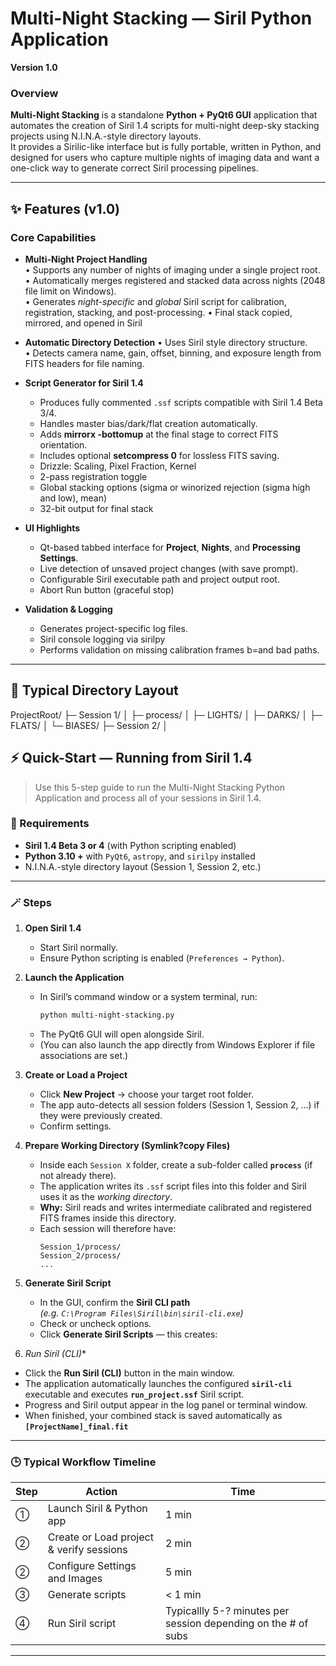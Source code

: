 # Multi-Night Stacking — Siril Python Application  
**Version 1.0**

### Overview
**Multi-Night Stacking** is a standalone **Python + PyQt6 GUI** application that automates the creation of Siril 1.4 scripts for multi-night deep-sky stacking projects using N.I.N.A.-style directory layouts.  
It provides a Sirilic-like interface but is fully portable, written in Python, and designed for users who capture multiple nights of imaging data and want a one-click way to generate correct Siril processing pipelines.

---

## ✨ Features (v1.0)

### Core Capabilities
- **Multi-Night Project Handling**  
  • Supports any number of nights of imaging under a single project root.  
  • Automatically merges registered and stacked data across nights (2048 file limit on Windows).  
  • Generates *night-specific* and *global* Siril script for calibration, registration, stacking, and post-processing.
  • Final stack copied, mirrored, and opened in Siril

- **Automatic Directory Detection**
  • Uses Siril style directory structure.  
  • Detects camera name, gain, offset, binning, and exposure length from FITS headers for file naming.  

- **Script Generator for Siril 1.4**  
  * Produces fully commented `.ssf` scripts compatible with Siril 1.4 Beta 3/4.  
  * Handles master bias/dark/flat creation automatically.  
  * Adds **mirrorx -bottomup** at the final stage to correct FITS orientation.
  * Includes optional **setcompress 0** for lossless FITS saving.
  * Drizzle: Scaling, Pixel Fraction, Kernel
  * 2-pass registration toggle
  * Global stacking options (sigma or winorized rejection (sigma high and low), mean)
  * 32-bit output for final stack

- **UI Highlights**
  - Qt-based tabbed interface for **Project**, **Nights**, and **Processing Settings**.  
  - Live detection of unsaved project changes (with save prompt).  
  - Configurable Siril executable path and project output root.
  - Abort Run button (graceful stop)

- **Validation & Logging**
  - Generates project-specific log files.
  - Siril console logging via sirilpy
  - Performs validation on missing calibration frames b=and bad paths.

---

## 🧭 Typical Directory Layout

ProjectRoot/
├─ Session 1/
│ ├─ process/
│ ├─ LIGHTS/
│ ├─ DARKS/
│ ├─ FLATS/
│ └─ BIASES/
├─ Session 2/
│ 

## ⚡ Quick-Start — Running from Siril 1.4

> Use this 5-step guide to run the Multi-Night Stacking Python Application and process all of your sessions in Siril 1.4.

### 🧰 Requirements
- **Siril 1.4 Beta 3 or 4** (with Python scripting enabled)  
- **Python 3.10 +** with `PyQt6`, `astropy`, and `sirilpy` installed  
- N.I.N.A.-style directory layout (Session 1, Session 2, etc.)  

---

### 🪄 Steps

1. **Open Siril 1.4**  
   - Start Siril normally.  
   - Ensure Python scripting is enabled (`Preferences → Python`).  

2. **Launch the Application**
   - In Siril’s command window or a system terminal, run:
     ```bash
     python multi-night-stacking.py
     ```
   - The PyQt6 GUI will open alongside Siril.  
   - (You can also launch the app directly from Windows Explorer if file associations are set.)

3. **Create or Load a Project**
   - Click **New Project** → choose your target root folder.  
   - The app auto-detects all session folders (Session 1, Session 2, …) if they were previously created.  
   - Confirm settings. 

4. **Prepare Working Directory (Symlink?copy Files)**
   - Inside each `Session X` folder, create a sub-folder called **`process`** (if not already there).  
   - The application writes its `.ssf` script files into this folder and Siril uses it as the *working directory*.  
   - **Why:** Siril reads and writes intermediate calibrated and registered FITS frames inside this directory.  
   - Each session will therefore have:
     ```
     Session_1/process/
     Session_2/process/
     ...
     ```
5. **Generate Siril Script**
   - In the GUI, confirm the **Siril CLI path**  
     *(e.g. `C:\Program Files\Siril\bin\siril-cli.exe`)*  
   - Check or uncheck options.
   - Click **Generate Siril Scripts** — this creates:

6. *Run Siril (CLI)**

- Click the **Run Siril (CLI)** button in the main window.  
- The application automatically launches the configured **`siril-cli`** executable and executes **`run_project.ssf`** Siril script.
- Progress and Siril output appear in the log panel or terminal window.  
- When finished, your combined stack is saved automatically as **`[ProjectName]_final.fit`**

---

### 🕒 Typical Workflow Timeline
| Step | Action | Time |
|------|---------|------|
| ① | Launch Siril & Python app | 1 min |
| ② | Create or Load project & verify sessions | 2 min |
| ② | Configure Settings and Images | 5 min |
| ③ | Generate scripts | < 1 min |
| ④ | Run Siril script | Typicallly 5-? minutes per session depending on the # of subs |

---


